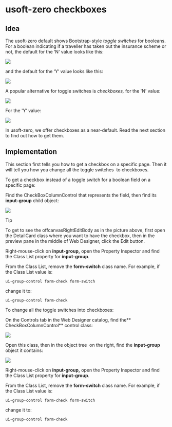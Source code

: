 # usoft-zero checkboxes

## ​Idea

The usoft-zero default shows Bootstrap-style *toggle switches* for booleans. For a boolean indicating if a traveller has taken out the insurance scheme or not, the default for the ‘N’ value looks like this:

![](/api/Web%20and%20app%20UIs/USoft%20template%20defaults/assets/c2ade188-c817-41e0-ac5b-58168b0965d3.png)

and the default for the ‘Y’ value looks like this:

![](/api/Web%20and%20app%20UIs/USoft%20template%20defaults/assets/85553b6f-8423-4a30-96f7-37191a86dece.png)

A popular alternative for toggle switches is *checkboxes,* for the 'N’ value:

![](/api/Web%20and%20app%20UIs/USoft%20template%20defaults/assets/8c7c3f02-1465-46ed-81e6-9b4cb4a9c2e5.png)

For the 'Y’ value:

![](/api/Web%20and%20app%20UIs/USoft%20template%20defaults/assets/4dba2118-2044-4a53-8951-aba1f9af6134.png)

In usoft-zero, we offer checkboxes as a near-default. Read the next section to find out how to get them.

## Implementation

This section first tells you how to get a checkbox on a specific page. Then it will tell you how you change all the toggle switches  to checkboxes.

To get a checkbox instead of a toggle switch for a boolean field on a specific page:

Find the CheckBoxColumnControl that represents the field, then find its **input-group** child object:

![](/api/Web%20and%20app%20UIs/USoft%20template%20defaults/assets/0ab33e91-faff-4cf3-bef9-5224d23d65f9.png)

> [!TIP]
> To get to see the offcanvasRightEditBody as in the picture above, first open the DetailCard class where you want to have the checkbox, then in the preview pane in the middle of Web Designer, click the Edit button.

Right-mouse-click on **input-group,** open the Property Inspector and find the Class List property for **input-group**.

From the Class List, remove the **form-switch** class name. For example, if the Class List value is:

```language-css
ui-group-control form-check form-switch
```

change it to:

```language-css
ui-group-control form-check
```

To change all the toggle switches into checkboxes:

On the Controls tab in the Web Designer catalog, find the** CheckBoxColumnControl** control class:

![](/api/Web%20and%20app%20UIs/USoft%20template%20defaults/assets/5bd20d11-0d7d-4110-8f07-82d2c5df2018.png)

Open this class, then in the object tree  on the right, find the **input-group** object it contains:

![](/api/Web%20and%20app%20UIs/USoft%20template%20defaults/assets/ab465530-c39e-4721-b877-015c0a4d7012.png)

Right-mouse-click on **input-group,** open the Property Inspector and find the Class List property for **input-group**.

From the Class List, remove the **form-switch** class name. For example, if the Class List value is:

```language-css
ui-group-control form-check form-switch
```

change it to:

```language-css
ui-group-control form-check
```
